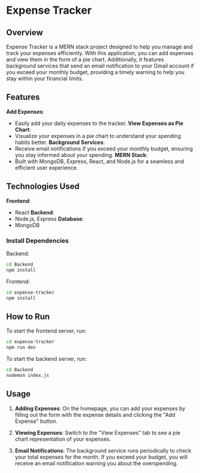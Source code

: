 # Expense Tracker
## Overview
Expense Tracker is a MERN stack project designed to help you manage and track your expenses efficiently. 
With this application, you can add expenses and view them in the form of a pie chart.
Additionally, it features background services that send an email notification to your Gmail account if you exceed your monthly budget, 
providing a timely warning to help you stay within your financial limits.

## Features
**Add Expenses**:
 - Easily add your daily expenses to the tracker.
**View Expenses as Pie Chart**: 
- Visualize your expenses in a pie chart to understand your spending habits better.
**Background Services**: 
- Receive email notifications if you exceed your monthly budget, ensuring you stay informed about your spending.
**MERN Stack**: 
- Built with MongoDB, Express, React, and Node.js for a seamless and efficient user experience.

## Technologies Used
**Frontend**: 
 - React
**Backend**: 
- Node.js, Express
**Database**: 
- MongoDB

### Install Dependencies

Backend:
```bash
cd Backend
npm install
```

Frontend:
```bash
cd expense-tracker
npm install
```

## How to Run

To start the frontend server, run:
```bash
cd expense-tracker
npm run dev
``` 

To start the backend server, run:
```bash
cd Backend
nodemon index.js
```

## Usage
1. **Adding Expenses**: On the homepage, you can add your expenses by filling out the form with the expense details and clicking the "Add Expense" button.

2. **Viewing Expenses**: Switch to the "View Expenses" tab to see a pie chart representation of your expenses.

3. **Email Notifications**: The background service runs periodically to check your total expenses for the month. If you exceed your budget, you will receive an email notification warning you about the overspending.
